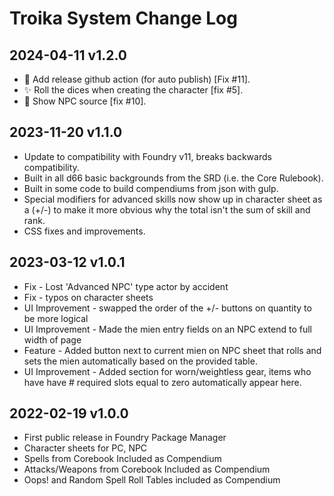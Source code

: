 # Troika System Change Log

## 2024-04-11 v1.2.0

* 👷 Add release github action (for auto publish) [Fix #11].
* ✨ Roll the dices when creating the character [fix #5].
* 🐛 Show NPC source [fix #10].

## 2023-11-20 v1.1.0

* Update to compatibility with Foundry v11, breaks backwards compatibility.
* Built in all d66 basic backgrounds from the SRD (i.e. the Core Rulebook).
* Built in some code to build compendiums from json with gulp.
* Special modifiers for advanced skills now show up in character sheet as a (+/-) to make it more obvious why the total isn't the sum of skill and rank.
* CSS fixes and improvements.

## 2023-03-12 v1.0.1

* Fix - Lost 'Advanced NPC' type actor by accident
* Fix - typos on character sheets
* UI Improvement - swapped the order of the +/- buttons on quantity to be more logical
* UI Improvement - Made the mien entry fields on an NPC extend to full width of page
* Feature - Added button next to current mien on NPC sheet that rolls and sets the mien automatically based on the provided table.
* UI Improvement - Added section for worn/weightless gear, items who have have # required slots equal to zero automatically appear here.

## 2022-02-19 v1.0.0

* First public release in Foundry Package Manager
* Character sheets for PC, NPC
* Spells from Corebook Included as Compendium
* Attacks/Weapons from Corebook Included as Compendium
* Oops! and Random Spell Roll Tables included as Compendium